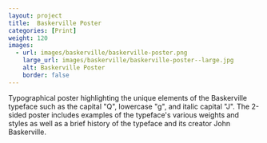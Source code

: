 ```yaml
---
layout: project
title:  Baskerville Poster
categories: [Print]
weight: 120
images:
  - url: images/baskerville/baskerville-poster.png
    large_url: images/baskerville/baskerville-poster--large.jpg
    alt: Baskerville Poster
    border: false
---
```


Typographical poster highlighting the unique elements of the Baskerville typeface such as the capital "Q", lowercase "g", and italic capital "J". The 2-sided poster includes examples of the typeface's various weights and styles as well as a brief history of the typeface and its creator John Baskerville.